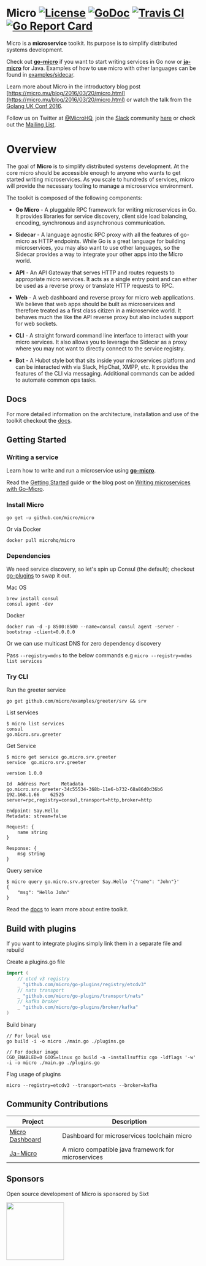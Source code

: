 # Micro [![License](https://img.shields.io/:license-apache-blue.svg)](https://opensource.org/licenses/Apache-2.0) [![GoDoc](https://godoc.org/github.com/micro/micro?status.svg)](https://godoc.org/github.com/micro/micro) [![Travis CI](https://travis-ci.org/micro/micro.svg?branch=master)](https://travis-ci.org/micro/micro) [![Go Report Card](https://goreportcard.com/badge/micro/micro)](https://goreportcard.com/report/github.com/micro/micro)


Micro is a **microservice** toolkit. Its purpose is to simplify distributed systems development.

Check out [**go-micro**](https://github.com/micro/go-micro) if you want to start writing services in Go now or [**ja-micro**](https://github.com/Sixt/ja-micro) for Java. Examples of how to use micro with other languages can be found in [examples/sidecar](https://github.com/micro/examples/tree/master/sidecar).

Learn more about Micro in the introductory blog post [https://micro.mu/blog/2016/03/20/micro.html](https://micro.mu/blog/2016/03/20/micro.html) or watch the talk from the [Golang UK Conf 2016](https://www.youtube.com/watch?v=xspaDovwk34).

Follow us on Twitter at [@MicroHQ](https://twitter.com/microhq), join the [Slack](https://micro-services.slack.com) community [here](http://slack.micro.mu/) or 
check out the [Mailing List](https://groups.google.com/forum/#!forum/microhq).

# Overview
The goal of **Micro** is to simplify distributed systems development. At the core micro should be accessible enough to anyone who wants to get started writing microservices. As you scale to hundreds of services, micro will provide the necessary tooling to manage a microservice environment.

The toolkit is composed of the following components:

- **Go Micro** - A pluggable RPC framework for writing microservices in Go. It provides libraries for 
service discovery, client side load balancing, encoding, synchronous and asynchronous communication.

- **Sidecar** - A language agnostic RPC proxy with all the features of go-micro as HTTP endpoints. While Go is a great language for building microservices, 
you may also want to use other languages, so the Sidecar provides a way to integrate your other apps into the Micro world.

- **API** - An API Gateway that serves HTTP and routes requests to appropriate micro services. 
It acts as a single entry point and can either be used as a reverse proxy or translate HTTP requests to RPC.

- **Web** - A web dashboard and reverse proxy for micro web applications. We believe that 
web apps should be built as microservices and therefore treated as a first class citizen in a microservice world. It behaves much the like the API 
reverse proxy but also includes support for web sockets.

- **CLI** - A straight forward command line interface to interact with your micro services. 
It also allows you to leverage the Sidecar as a proxy where you may not want to directly connect to the service registry.

- **Bot** - A Hubot style bot that sits inside your microservices platform and can be interacted with via Slack, HipChat, XMPP, etc. 
It provides the features of the CLI via messaging. Additional commands can be added to automate common ops tasks.

## Docs

For more detailed information on the architecture, installation and use of the toolkit checkout the [docs](https://micro.mu/docs).

## Getting Started

### Writing a service

Learn how to write and run a microservice using [**go-micro**](https://github.com/micro/go-micro). 

Read the [Getting Started](https://micro.mu/docs/writing-a-go-service.html) guide or the blog post on 
[Writing microservices with Go-Micro](https://micro.mu/blog/2016/03/28/go-micro.html).

### Install Micro

```shell
go get -u github.com/micro/micro
```

Or via Docker

```shell
docker pull microhq/micro
```

### Dependencies

We need service discovery, so let's spin up Consul (the default); checkout [go-plugins](https://github.com/micro/go-plugins) to swap it out.

Mac OS
```shell
brew install consul
consul agent -dev
```

Docker
```shell
docker run -d -p 8500:8500 --name=consul consul agent -server -bootstrap -client=0.0.0.0
```

Or we can use multicast DNS for zero dependency discovery

Pass `--registry=mdns` to the below commands e.g `micro --registry=mdns list services`

### Try CLI

Run the greeter service

```shell
go get github.com/micro/examples/greeter/srv && srv
```

List services
```shell
$ micro list services
consul
go.micro.srv.greeter
```

Get Service
```shell
$ micro get service go.micro.srv.greeter
service  go.micro.srv.greeter

version 1.0.0

Id	Address	Port	Metadata
go.micro.srv.greeter-34c55534-368b-11e6-b732-68a86d0d36b6	192.168.1.66	62525	server=rpc,registry=consul,transport=http,broker=http

Endpoint: Say.Hello
Metadata: stream=false

Request: {
	name string
}

Response: {
	msg string
}
```

Query service
```shell
$ micro query go.micro.srv.greeter Say.Hello '{"name": "John"}'
{
	"msg": "Hello John"
}
```

Read the [docs](https://micro.mu/docs) to learn more about entire toolkit.

## Build with plugins

If you want to integrate plugins simply link them in a separate file and rebuild

Create a plugins.go file
```go
import (
	// etcd v3 registry
	_ "github.com/micro/go-plugins/registry/etcdv3"
	// nats transport
	_ "github.com/micro/go-plugins/transport/nats"
	// kafka broker
	_ "github.com/micro/go-plugins/broker/kafka"
)
```

Build binary
```shell
// For local use
go build -i -o micro ./main.go ./plugins.go

// For docker image
CGO_ENABLED=0 GOOS=linux go build -a -installsuffix cgo -ldflags '-w' -i -o micro ./main.go ./plugins.go
```

Flag usage of plugins
```shell
micro --registry=etcdv3 --transport=nats --broker=kafka
```

## Community Contributions

Project		|	Description
-----		|	------
[Micro Dashboard](https://github.com/Margatroid/micro-dashboard)	|	Dashboard for microservices toolchain micro
[Ja-Micro](https://github.com/Sixt/ja-micro)	|	A micro compatible java framework for microservices

## Sponsors

Open source development of Micro is sponsored by Sixt

<a href="https://micro.mu/blog/2016/04/25/announcing-sixt-sponsorship.html"><img src="https://micro.mu/sixt_logo.png" width=150px height="auto" /></a>

